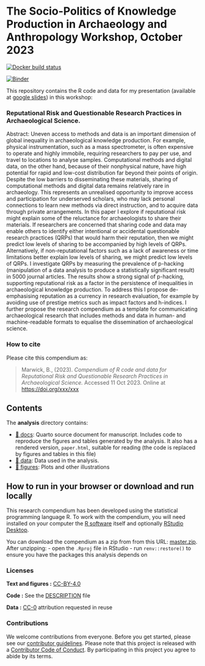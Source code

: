 
<!-- README.md is generated from README.Rmd. Please edit that file -->

# The Socio-Politics of Knowledge Production in Archaeology and Anthropology Workshop, October 2023

[![Docker build
status](https://github.com/benmarwick/wg-sociopolitics-of-knowledge-production-in-archaeology-workshop/workflows/.github/workflows/render-in-docker.yml/badge.svg)](https://github.com/benmarwick/wg-sociopolitics-of-knowledge-production-in-archaeology-workshop/actions)

[![Binder](https://mybinder.org/badge_logo.svg)](https://mybinder.org/v2/gh/benmarwick/wg-sociopolitics-of-knowledge-production-in-archaeology-workshop/master?urlpath=rstudio)

This repository contains the R code and data for my presentation
(available at [google
slides](https://docs.google.com/presentation/d/1y6KGr1tUUwqQNrJE6gQPFboaMPaHxQmfLx0tpld8fKQ/edit#slide=id.ged4dcd42fc_0_167))
in this workshop:

### Reputational Risk and Questionable Research Practices in Archaeological Science.

Abstract: Uneven access to methods and data is an important dimension of
global inequality in archaeological knowledge production. For example,
physical instrumentation, such as a mass spectrometer, is often
expensive to operate and highly immobile, requiring researchers to pay
per use, and travel to locations to analyse samples. Computational
methods and digital data, on the other hand, because of their
nonphysical nature, have high potential for rapid and low-cost
distribution far beyond their points of origin. Despite the low barriers
to disseminating these materials, sharing of computational methods and
digital data remains relatively rare in archaeology. This represents an
unrealised opportunity to improve access and participation for
underserved scholars, who may lack personal connections to learn new
methods via direct instruction, and to acquire data through private
arrangements. In this paper I explore if reputational risk might explain
some of the reluctance for archaeologists to share their materials. If
researchers are concerned that sharing code and data may enable others
to identify either intentional or accidental questionable research
practices (QRPs) that would harm their reputation, then we might predict
low levels of sharing to be accompanied by high levels of QRPs.
Alternatively, if non-reputational factors such as a lack of awareness
or time limitations better explain low levels of sharing, we might
predict low levels of QRPs. I investigate QRPs by measuring the
prevalence of p-hacking (manipulation of a data analysis to produce a
statistically significant result) in 5000 journal articles. The results
show a strong signal of p-hacking, supporting reputational risk as a
factor in the persistence of inequalities in archaeological knowledge
production. To address this I propose de-emphasising reputation as a
currency in research evaluation, for example by avoiding use of prestige
metrics such as impact factors and h-indices. I further propose the
research compendium as a template for communicating archaeological
research that includes methods and data in human- and machine-readable
formats to equalise the dissemination of archaeological science.

### How to cite

Please cite this compendium as:

> Marwick, B., (2023). *Compendium of R code and data for Reputational
> Risk and Questionable Research Practices in Archaeological Science.*
> Accessed 11 Oct 2023. Online at <https://doi.org/xxx/xxx>

## Contents

The **analysis** directory contains:

- [:file_folder: docs](/docs): Quarto source document for manuscript.
  Includes code to reproduce the figures and tables generated by the
  analysis. It also has a rendered version, `paper.html`, suitable for
  reading (the code is replaced by figures and tables in this file)
- [:file_folder: data](/data): Data used in the analysis.
- [:file_folder: figures](/figures): Plots and other illustrations

## How to run in your browser or download and run locally

This research compendium has been developed using the statistical
programming language R. To work with the compendium, you will need
installed on your computer the [R
software](https://cloud.r-project.org/) itself and optionally [RStudio
Desktop](https://rstudio.com/products/rstudio/download/).

You can download the compendium as a zip from from this URL:
[master.zip](/archive/master.zip). After unzipping: - open the `.Rproj`
file in RStudio - run `renv::restore()` to ensure you have the packages
this analysis depends on

### Licenses

**Text and figures :**
[CC-BY-4.0](http://creativecommons.org/licenses/by/4.0/)

**Code :** See the [DESCRIPTION](DESCRIPTION) file

**Data :** [CC-0](http://creativecommons.org/publicdomain/zero/1.0/)
attribution requested in reuse

### Contributions

We welcome contributions from everyone. Before you get started, please
see our [contributor guidelines](CONTRIBUTING.md). Please note that this
project is released with a [Contributor Code of Conduct](CONDUCT.md). By
participating in this project you agree to abide by its terms.
